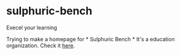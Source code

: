 # sulphuric-bench <br>
Execel your learning


Trying to make a homepage for * Sulphuric Bench *
It's a education organization. 
Check it [here](https://sulphuric-bench.netlify.app).
